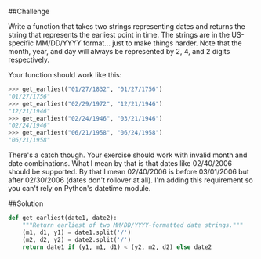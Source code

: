 
##Challenge

Write a function that takes two strings representing dates and returns the string that represents the earliest point in time. The strings are in the US-specific MM/DD/YYYY format... just to make things harder. Note that the month, year, and day will always be represented by 2, 4, and 2 digits respectively.

Your function should work like this:

```python
>>> get_earliest("01/27/1832", "01/27/1756")
"01/27/1756"
>>> get_earliest("02/29/1972", "12/21/1946")
"12/21/1946"
>>> get_earliest("02/24/1946", "03/21/1946")
"02/24/1946"
>>> get_earliest("06/21/1958", "06/24/1958")
"06/21/1958"
```

There's a catch though. Your exercise should work with invalid month and date combinations. What I mean by that is that dates like 02/40/2006 should be supported. By that I mean 02/40/2006 is before 03/01/2006 but after 02/30/2006 (dates don't rollover at all). I'm adding this requirement so you can't rely on Python's datetime module.

##Solution

```python
def get_earliest(date1, date2):
    """Return earliest of two MM/DD/YYYY-formatted date strings."""
    (m1, d1, y1) = date1.split('/')
    (m2, d2, y2) = date2.split('/')
    return date1 if (y1, m1, d1) < (y2, m2, d2) else date2
```